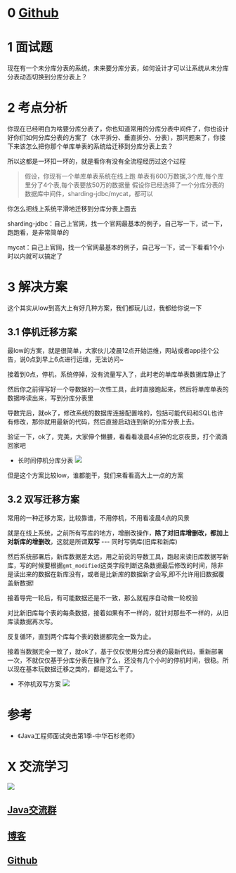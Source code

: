 # 0 [Github](https://github.com/Wasabi1234)

# 1 面试题

现在有一个未分库分表的系统，未来要分库分表，如何设计才可以让系统从未分库分表动态切换到分库分表上？

# 2 考点分析

你现在已经明白为啥要分库分表了，你也知道常用的分库分表中间件了，你也设计好你们如何分库分表的方案了（水平拆分、垂直拆分、分表），那问题来了，你接下来该怎么把你那个单库单表的系统给迁移到分库分表上去？

所以这都是一环扣一环的，就是看你有没有全流程经历过这个过程

> 假设，你现有一个单库单表系统在线上跑
> 单表有600万数据,3个库,每个库里分了4个表,每个表要放50万的数据量
> 假设你已经选择了一个分库分表的数据库中间件，sharding-jdbc/mycat，都可以

你怎么把线上系统平滑地迁移到分库分表上面去

sharding-jdbc：自己上官网，找一个官网最基本的例子，自己写一下，试一下，跑跑看，是非常简单的

mycat：自己上官网，找一个官网最基本的例子，自己写一下，试一下看看1个小时以内就可以搞定了

# 3 解决方案

这个其实从low到高大上有好几种方案，我们都玩儿过，我都给你说一下

## 3.1 停机迁移方案

最low的方案，就是很简单，大家伙儿凌晨12点开始运维，网站或者app挂个公告，说0点到早上6点进行运维，无法访问~

接着到0点，停机，系统停掉，没有流量写入了，此时老的单库单表数据库静止了

然后你之前得写好一个导数据的一次性工具，此时直接跑起来，然后将单库单表的数据哗读出来，写到分库分表里

导数完后，就ok了，修改系统的数据库连接配置啥的，包括可能代码和SQL也许有修改，那你就用最新的代码，然后直接启动连到新的分库分表上去。

验证一下，ok了，完美，大家伸个懒腰，看看看凌晨4点钟的北京夜景，打个滴滴回家吧

- 长时间停机分库分表
![](https://ask.qcloudimg.com/http-save/1752328/6d2kairty4.png)

但是这个方案比较low，谁都能干，我们来看看高大上一点的方案

## 3.2 双写迁移方案

常用的一种迁移方案，比较靠谱，不用停机，不用看凌晨4点的风景

就是在线上系统，之前所有写库的地方，增删改操作，**除了对旧库增删改，都加上对新库的增删改**，这就是所谓**双写** --- 同时写俩库(旧库和新库)

然后系统部署后，新库数据差太远，用之前说的导数工具，跑起来读旧库数据写新库，写的时候要根据`gmt_modified`这类字段判断这条数据最后修改的时间，除非是读出来的数据在新库没有，或者是比新库的数据新才会写,即不允许用旧数据覆盖新数据!

接着导完一轮后，有可能数据还是不一致，那么就程序自动做一轮校验

对比新旧库每个表的每条数据，接着如果有不一样的，就针对那些不一样的，从旧库读数据再次写。

反复循环，直到两个库每个表的数据都完全一致为止。

接着当数据完全一致了，就ok了，基于仅仅使用分库分表的最新代码，重新部署一次，不就仅仅基于分库分表在操作了么，还没有几个小时的停机时间，很稳。所以现在基本玩数据迁移之类的，都是这么干了。

- 不停机双写方案
![](https://ask.qcloudimg.com/http-save/1752328/8lt8bqddaz.png)

# 参考

- 《Java工程师面试突击第1季-中华石杉老师》

# X 交流学习
![](https://img-blog.csdnimg.cn/20190504005601174.jpg)
## [Java交流群](https://jq.qq.com/?_wv=1027&k=5UB4P1T)
## [博客](https://blog.csdn.net/qq_33589510)
## [Github](https://github.com/Wasabi1234)